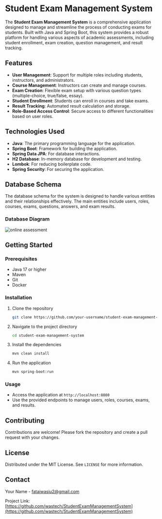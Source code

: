 # Student Exam Management System

The **Student Exam Management System** is a comprehensive application designed to manage and streamline the process of conducting exams for students. Built with Java and Spring Boot, this system provides a robust platform for handling various aspects of academic assessments, including student enrollment, exam creation, question management, and result tracking.

## Features

- **User Management**: Support for multiple roles including students, instructors, and administrators.
- **Course Management**: Instructors can create and manage courses.
- **Exam Creation**: Flexible exam setup with various question types (multiple-choice, true/false, essay).
- **Student Enrollment**: Students can enroll in courses and take exams.
- **Result Tracking**: Automated result calculation and storage.
- **Role-Based Access Control**: Secure access to different functionalities based on user roles.

## Technologies Used

- **Java**: The primary programming language for the application.
- **Spring Boot**: Framework for building the application.
- **Spring Data JPA**: For database interactions.
- **H2 Database**: In-memory database for development and testing.
- **Lombok**: For reducing boilerplate code.
- **Spring Security**: For securing the application.

## Database Schema

The database schema for the system is designed to handle various entities and their relationships effectively. The main entities include users, roles, courses, exams, questions, answers, and exam results.

### Database Diagram

![online assessment](https://github.com/user-attachments/assets/4a09af2e-fd00-4a08-b8eb-174c444bcd61)

## Getting Started

### Prerequisites

- Java 17 or higher
- Maven
- Git
- Docker

### Installation

1. Clone the repository

    ```sh
    git clone https://github.com/your-username/student-exam-management-system.git
    ```

2. Navigate to the project directory

    ```sh
    cd student-exam-management-system
    ```

3. Install the dependencies

    ```sh
    mvn clean install
    ```

4. Run the application

    ```sh
    mvn spring-boot:run
    ```

### Usage

- Access the application at `http://localhost:8080`
- Use the provided endpoints to manage users, roles, courses, exams, and results.

## Contributing

Contributions are welcome! Please fork the repository and create a pull request with your changes.

## License

Distributed under the MIT License. See `LICENSE` for more information.

## Contact

Your Name - [fataiwasiu2@gmail.com](mailto:fataiwasiu2@gmail.com)

Project Link: [https://github.com/wastech/StudentExamManagementSystem](https://github.com/wastech/StudentExamManagementSystem)
